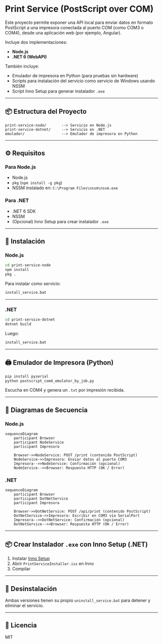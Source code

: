 # Print Service (PostScript over COM)

Este proyecto permite exponer una API local para enviar datos en formato PostScript a una impresora conectada al puerto COM (como COM3 o COM4), desde una aplicación web (por ejemplo, Angular).

Incluye dos implementaciones:
- **Node.js**
- **.NET 6 (WebAPI)**

También incluye:
- Emulador de impresora en Python (para pruebas sin hardware)
- Scripts para instalación del servicio como servicio de Windows usando NSSM
- Script Inno Setup para generar instalador `.exe`

---

## 📦 Estructura del Proyecto

```
print-service-node/       --> Servicio en Node.js
print-service-dotnet/     --> Servicio en .NET
emulador/                 --> Emulador de impresora en Python
```

---

## ⚙️ Requisitos

### Para Node.js
- Node.js
- `pkg` (`npm install -g pkg`)
- NSSM instalado en: `C:\Program Files\nssm\nssm.exe`

### Para .NET
- .NET 6 SDK
- NSSM
- (Opcional) Inno Setup para crear instalador `.exe`

---

## 🚀 Instalación

### Node.js

```bash
cd print-service-node
npm install
pkg .
```

Para instalar como servicio:

```bash
install_service.bat
```

---

### .NET

```bash
cd print-service-dotnet
dotnet build
```

Luego:

```bash
install_service.bat
```

---

## 🖨️ Emulador de Impresora (Python)

```bash
pip install pyserial
python postscript_com4_emulator_by_job.py
```

Escucha en COM4 y genera un `.txt` por impresión recibida.

---

## 🧪 Diagramas de Secuencia

### Node.js

```mermaid
sequenceDiagram
    participant Browser
    participant NodeService
    participant Impresora

    Browser->>NodeService: POST /print (contenido PostScript)
    NodeService->>Impresora: Enviar datos al puerto COM3
    Impresora-->>NodeService: Confirmación (opcional)
    NodeService-->>Browser: Respuesta HTTP (OK / Error)
```

### .NET

```mermaid
sequenceDiagram
    participant Browser
    participant DotNetService
    participant Impresora

    Browser->>DotNetService: POST /api/print (contenido PostScript)
    DotNetService->>Impresora: Escribir en COM3 vía SerialPort
    Impresora-->>DotNetService: Confirmación (opcional)
    DotNetService-->>Browser: Respuesta HTTP (OK / Error)
```

---

## 📦 Crear Instalador `.exe` con Inno Setup (.NET)

1. Instalar [Inno Setup](https://jrsoftware.org/isinfo.php)
2. Abrir `PrintServiceInstaller.iss` en Inno
3. Compilar

---

## 🧹 Desinstalación

Ambas versiones tienen su propio `uninstall_service.bat` para detener y eliminar el servicio.

---

## 📝 Licencia

MIT